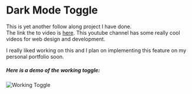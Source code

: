 # Dark Mode Toggle

This is yet another follow along project I have done.   
The link the to video is [here](https://www.youtube.com/watch?v=ZKXv_ZHQ654&t=61s). This youtube channel has some really cool videos for web design and development. 


I really liked working on this and I plan on implementing this feature on my personal portfolio soon.


##### Here is a demo of the working toggle:

![Working Toggle](https://media.giphy.com/media/1Bhk4lc3A89t2nMz9g/giphy.gif)